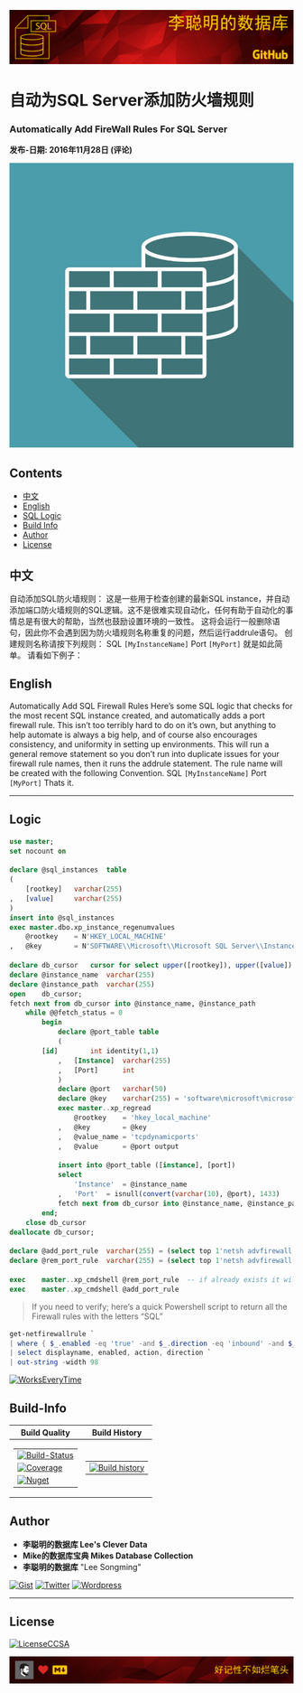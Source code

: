 ![CLEVER DATA GIT REPO](https://raw.githubusercontent.com/LiCongMingDeShujuku/git-resources/master/0-clever-data-github.png "李聪明的数据库")

# 自动为SQL Server添加防火墙规则
### Automatically Add FireWall Rules For SQL Server
**发布-日期:  2016年11月28日 (评论)**


![Add Firewall Rules With SQL](images/automatically_add_firewall_rules_for_sql.jpg?raw=true "Automatically Add Firewall Rules")

## Contents

- [中文](#中文)
- [English](#English)
- [SQL Logic](#Logic)
- [Build Info](#Build-Info)
- [Author](#Author)
- [License](#License) 


## 中文
自动添加SQL防火墙规则：
这是一些用于检查创建的最新SQL instance，并自动添加端口防火墙规则的SQL逻辑。这不是很难实现自动化，任何有助于自动化的事情总是有很大的帮助，当然也鼓励设置环境的一致性。
这将会运行一般删除语句，因此你不会遇到因为防火墙规则名称重复的问题，然后运行addrule语句。
创建规则名称请按下列规则：
SQL `[MyInstanceName]` Port `[MyPort]`
就是如此简单。
请看如下例子：



## English
Automatically Add SQL Firewall Rules
Here’s some SQL logic that checks for the most recent SQL instance created, and automatically adds a port firewall rule. This isn’t too terribly hard to do on it’s own, but anything to help automate is always a big help, and of course also encourages consistency, and uniformity in setting up environments.
This will run a general remove statement so you don’t run into duplicate issues for your firewall rule names, then it runs the addrule statement.
The rule name will be created with the following Convention.
SQL `[MyInstanceName]` Port `[MyPort]`
Thats it. 


---
## Logic
```SQL
use master;
set nocount on
   
declare @sql_instances  table
(   
    [rootkey]   varchar(255)
,   [value]     varchar(255)
)
insert into @sql_instances 
exec master.dbo.xp_instance_regenumvalues 
    @rootkey    = N'HKEY_LOCAL_MACHINE'
,   @key        = N'SOFTWARE\\Microsoft\\Microsoft SQL Server\\Instance Names\\SQL';
   
declare db_cursor   cursor for select upper([rootkey]), upper([value]) from @sql_instances
declare @instance_name  varchar(255)
declare @instance_path  varchar(255)
open    db_cursor;
fetch next from db_cursor into @instance_name, @instance_path
    while @@fetch_status = 0  
        begin
            declare @port_table table
            (
        [id]        int identity(1,1)
            ,   [Instance]  varchar(255)
            ,   [Port]      int
            )
            declare @port   varchar(50)
            declare @key    varchar(255) = 'software\microsoft\microsoft sql server\' + @instance_path + '\mssqlserver\supersocketnetlib\tcp\ipall'
            exec master..xp_regread
                @rootkey    = 'hkey_local_machine'
            ,   @key        = @key
            ,   @value_name = 'tcpdynamicports'
            ,   @value      = @port output
              
            insert into @port_table ([instance], [port])
            select
                'Instance'  = @instance_name
            ,   'Port'  = isnull(convert(varchar(10), @port), 1433)
            fetch next from db_cursor into @instance_name, @instance_path
        end;
    close db_cursor
deallocate db_cursor;
 
declare @add_port_rule  varchar(255) = (select top 1'netsh advfirewall firewall add rule name="SQL '        + [instance] + '  Port ' + cast([port] as varchar) + '" dir=in action=allow protocol=tcp localport=' + cast([port] as varchar) + '' from @port_table order by [id] desc)
declare @rem_port_rule  varchar(255) = (select top 1'netsh advfirewall firewall delete rule name="SQL '     + [instance] + '  Port ' + cast([port] as varchar) + '"' from @port_table order by [id] desc)
 
exec    master..xp_cmdshell @rem_port_rule  -- if already exists it will remove port rule before creating the new rule.
exec    master..xp_cmdshell @add_port_rule


```

> If you need to verify; here’s a quick Powershell script to return all the Firewall rules with the letters “SQL”


```Powershell
get-netfirewallrule `
| where { $_.enabled -eq 'true' -and $_.direction -eq 'inbound' -and $_.'displayname' -like "*sql*"}`
| select displayname, enabled, action, direction `
| out-string -width 98

```

[![WorksEveryTime](https://forthebadge.com/images/badges/60-percent-of-the-time-works-every-time.svg)](https://shitday.de/)

## Build-Info

| Build Quality | Build History |
|--|--|
|<table><tr><td>[![Build-Status](https://ci.appveyor.com/api/projects/status/pjxh5g91jpbh7t84?svg?style=flat-square)](#)</td></tr><tr><td>[![Coverage](https://coveralls.io/repos/github/tygerbytes/ResourceFitness/badge.svg?style=flat-square)](#)</td></tr><tr><td>[![Nuget](https://img.shields.io/nuget/v/TW.Resfit.Core.svg?style=flat-square)](#)</td></tr></table>|<table><tr><td>[![Build history](https://buildstats.info/appveyor/chart/tygerbytes/resourcefitness)](#)</td></tr></table>|

## Author

- **李聪明的数据库 Lee's Clever Data**
- **Mike的数据库宝典 Mikes Database Collection**
- **李聪明的数据库** "Lee Songming"

[![Gist](https://img.shields.io/badge/Gist-李聪明的数据库-<COLOR>.svg)](https://gist.github.com/congmingshuju)
[![Twitter](https://img.shields.io/badge/Twitter-mike的数据库宝典-<COLOR>.svg)](https://twitter.com/mikesdatawork?lang=en)
[![Wordpress](https://img.shields.io/badge/Wordpress-mike的数据库宝典-<COLOR>.svg)](https://mikesdatawork.wordpress.com/)

---
## License
[![LicenseCCSA](https://img.shields.io/badge/License-CreativeCommonsSA-<COLOR>.svg)](https://creativecommons.org/share-your-work/licensing-types-examples/)

![Lee Songming](https://raw.githubusercontent.com/LiCongMingDeShujuku/git-resources/master/1-clever-data-github.png "李聪明的数据库")

